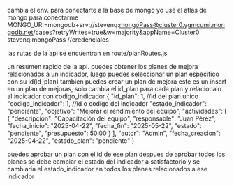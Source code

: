 cambia el env. para conectarte a la base de mongo
yo usé el atlas de mongo para conectarme 
MONGO_URI=mongodb+srv://stevenq:mongoPass@cluster0.ygmcumi.mongodb.net/cases?retryWrites=true&w=majority&appName=Cluster0
stevenq:mongoPass  //credenciales

las rutas de la api se encuentran en route/planRoutes.js

un resumen rapido de la api.
puedes obtener los planes de mejora relacionados a un indicador, luego puedes seleccionar un plan especifico con su id(id_plan)
tambien puedes crear un plan de mejora
este es un insert en un plan de mejoras, solo cambia el id_plan para cada plan y relacionalo al indicador con codigo_indicador
{
  "id_plan": 1, //id del plan unico
  "codigo_indicador": 1,  //id o codigo del indicador
  "estado_indicador": "pendiente",
  "objetivo": "Mejorar el rendimiento del equipo",
  "actividades": [
    {
      "descripcion": "Capacitación del equipo",
      "responsable": "Juan Pérez",
      "fecha_inicio": "2025-04-22",
      "fecha_fin": "2025-05-22",
      "estado": "pendiente",
      "presupuesto": 50.00
    }
  ],
  "autor": "Admin",
  "fecha_creacion": "2025-04-22",
  "estado_plan": "pendiente"
}

puedes aprobar un plan con el id de ese plan
despues de aprobar todos los planes se debe cambiar el estado del indicador a satisfactorio y se cambiaria el estado_indicador en todos los planes relacionados a ese indicador
